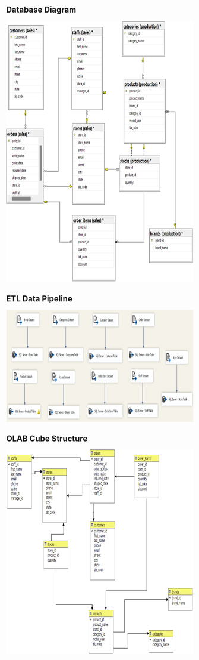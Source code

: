 ## Database Diagram
<img src="https://github.com/Bayunova28/BikeStore_DWH_Analytics/blob/main/Create%20Database/database_diagram.png" height="700" width="1000">

## ETL Data Pipeline 
<img src="https://github.com/Bayunova28/BikeStore_DWH_Analytics/blob/main/Create%20Database/data_pipeline.png" height="300" width="1000">

## OLAB Cube Structure
<img src="https://github.com/Bayunova28/BikeStore_DWH_Analytics/blob/main/Create%20OLAB%20Cube/olab_cube_structure.png" height="550" width="1000">
